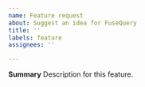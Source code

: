 ```yaml
---
name: Feature request
about: Suggest an idea for FuseQuery
title: ''
labels: feature
assignees: ''

---
```


**Summary**
Description for this feature.
